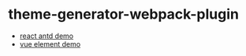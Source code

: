 # theme-generator-webpack-plugin
- [react antd demo](http://doc.huangsw.com/theme-creator-cli-demo/)
- [vue element demo](http://doc.huangsw.com/theme-creator-cli-demo/)
